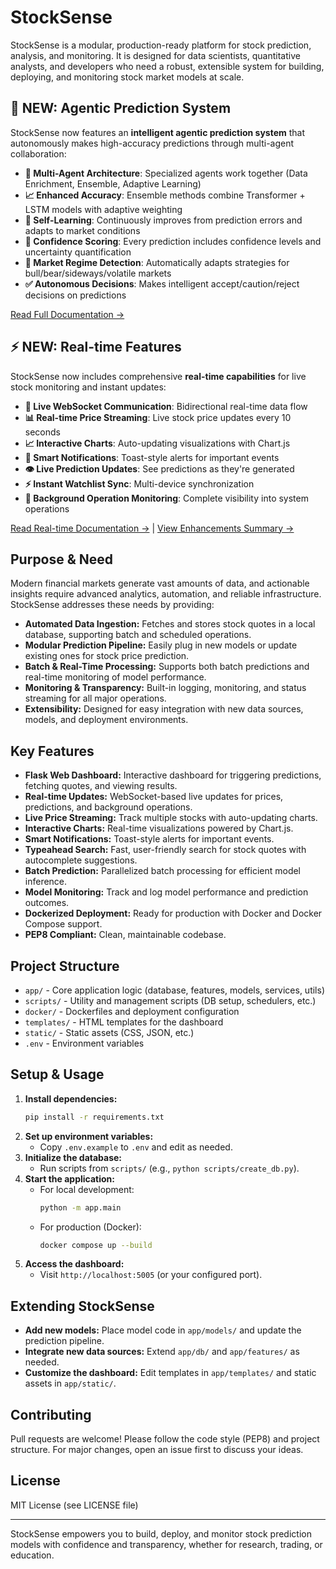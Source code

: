 # StockSense

StockSense is a modular, production-ready platform for stock prediction, analysis, and monitoring. It is designed for data scientists, quantitative analysts, and developers who need a robust, extensible system for building, deploying, and monitoring stock market models at scale.

## 🚀 NEW: Agentic Prediction System

StockSense now features an **intelligent agentic prediction system** that autonomously makes high-accuracy predictions through multi-agent collaboration:

- **🤖 Multi-Agent Architecture**: Specialized agents work together (Data Enrichment, Ensemble, Adaptive Learning)
- **📈 Enhanced Accuracy**: Ensemble methods combine Transformer + LSTM models with adaptive weighting
- **🧠 Self-Learning**: Continuously improves from prediction errors and adapts to market conditions
- **🎯 Confidence Scoring**: Every prediction includes confidence levels and uncertainty quantification
- **🔄 Market Regime Detection**: Automatically adapts strategies for bull/bear/sideways/volatile markets
- **✅ Autonomous Decisions**: Makes intelligent accept/caution/reject decisions on predictions

[Read Full Documentation →](docs/AGENTIC_SYSTEM.md)

## ⚡ NEW: Real-time Features

StockSense now includes comprehensive **real-time capabilities** for live stock monitoring and instant updates:

- **🔴 Live WebSocket Communication**: Bidirectional real-time data flow
- **📊 Real-time Price Streaming**: Live stock price updates every 10 seconds
- **📈 Interactive Charts**: Auto-updating visualizations with Chart.js
- **🔔 Smart Notifications**: Toast-style alerts for important events
- **👁️ Live Prediction Updates**: See predictions as they're generated
- **⚡ Instant Watchlist Sync**: Multi-device synchronization
- **📡 Background Operation Monitoring**: Complete visibility into system operations

[Read Real-time Documentation →](docs/REALTIME_FEATURES.md) | [View Enhancements Summary →](docs/REALTIME_ENHANCEMENTS.md)

## Purpose & Need

Modern financial markets generate vast amounts of data, and actionable insights require advanced analytics, automation, and reliable infrastructure. StockSense addresses these needs by providing:

- **Automated Data Ingestion:** Fetches and stores stock quotes in a local database, supporting batch and scheduled operations.
- **Modular Prediction Pipeline:** Easily plug in new models or update existing ones for stock price prediction.
- **Batch & Real-Time Processing:** Supports both batch predictions and real-time monitoring of model performance.
- **Monitoring & Transparency:** Built-in logging, monitoring, and status streaming for all major operations.
- **Extensibility:** Designed for easy integration with new data sources, models, and deployment environments.

## Key Features
- **Flask Web Dashboard:** Interactive dashboard for triggering predictions, fetching quotes, and viewing results.
- **Real-time Updates:** WebSocket-based live updates for prices, predictions, and background operations.
- **Live Price Streaming:** Track multiple stocks with auto-updating charts.
- **Interactive Charts:** Real-time visualizations powered by Chart.js.
- **Smart Notifications:** Toast-style alerts for important events.
- **Typeahead Search:** Fast, user-friendly search for stock quotes with autocomplete suggestions.
- **Batch Prediction:** Parallelized batch processing for efficient model inference.
- **Model Monitoring:** Track and log model performance and prediction outcomes.
- **Dockerized Deployment:** Ready for production with Docker and Docker Compose support.
- **PEP8 Compliant:** Clean, maintainable codebase.

## Project Structure
- `app/` - Core application logic (database, features, models, services, utils)
- `scripts/` - Utility and management scripts (DB setup, schedulers, etc.)
- `docker/` - Dockerfiles and deployment configuration
- `templates/` - HTML templates for the dashboard
- `static/` - Static assets (CSS, JSON, etc.)
- `.env` - Environment variables

## Setup & Usage
1. **Install dependencies:**
   ```bash
   pip install -r requirements.txt
   ```
2. **Set up environment variables:**
   - Copy `.env.example` to `.env` and edit as needed.
3. **Initialize the database:**
   - Run scripts from `scripts/` (e.g., `python scripts/create_db.py`).
4. **Start the application:**
   - For local development:
     ```bash
     python -m app.main
     ```
   - For production (Docker):
     ```bash
     docker compose up --build
     ```
5. **Access the dashboard:**
   - Visit `http://localhost:5005` (or your configured port).

## Extending StockSense
- **Add new models:** Place model code in `app/models/` and update the prediction pipeline.
- **Integrate new data sources:** Extend `app/db/` and `app/features/` as needed.
- **Customize the dashboard:** Edit templates in `app/templates/` and static assets in `app/static/`.

## Contributing
Pull requests are welcome! Please follow the code style (PEP8) and project structure. For major changes, open an issue first to discuss your ideas.

## License
MIT License (see LICENSE file)

---

StockSense empowers you to build, deploy, and monitor stock prediction models with confidence and transparency, whether for research, trading, or education.
